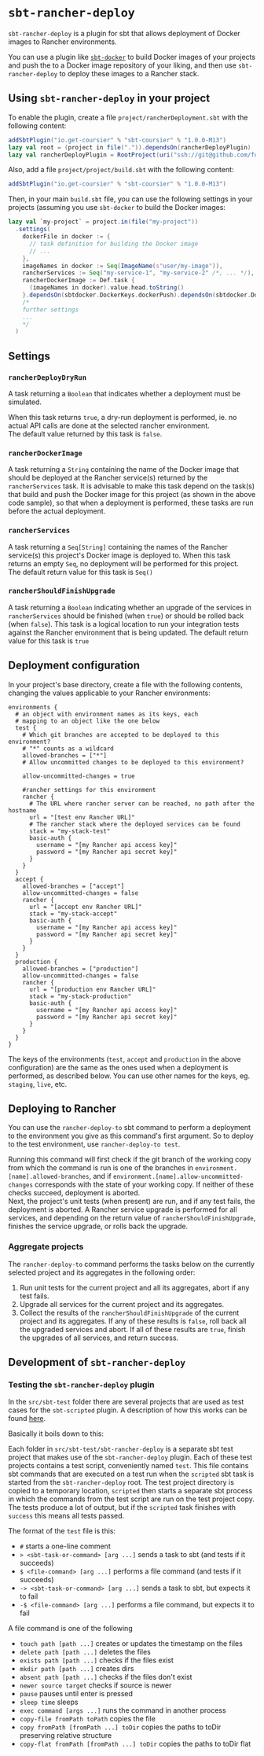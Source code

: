 # `sbt-rancher-deploy` #

`sbt-rancher-deploy` is a plugin for sbt that allows deployment of
Docker images to Rancher environments.

You can use a plugin like [`sbt-docker`][1] to build Docker images of your projects and push the to a Docker image repository of your liking, and then use `sbt-rancher-deploy` to deploy these images to a Rancher stack.

[1]:https://github.com/marcuslonnberg/sbt-docker

## Using `sbt-rancher-deploy` in your project ##

To enable the plugin, create a file `project/rancherDeployment.sbt` with the following content:

```scala
addSbtPlugin("io.get-coursier" % "sbt-coursier" % "1.0.0-M13")
lazy val root = (project in file(".")).dependsOn(rancherDeployPlugin)
lazy val rancherDeployPlugin = RootProject(uri("ssh://git@github.com/focuscura/sbt-rancher-deploy.git#0.1.4"))
```

Also, add a file `project/project/build.sbt` with the following content:

```scala
addSbtPlugin("io.get-coursier" % "sbt-coursier" % "1.0.0-M13")
```

Then, in your main `build.sbt` file, you can use the following settings in your projects (assuming you use `sbt-docker` to build the Docker images:

```scala
lazy val `my-project` = project.in(file("my-project"))
  .settings(
    dockerFile in docker := {
      // task definition for building the Docker image
      // ...
    },
    imageNames in docker := Seq(ImageName(s"user/my-image")),
    rancherServices := Seq("my-service-1", "my-service-2" /*, ... */), // The rancher services to deploy this project to
    rancherDockerImage := Def.task {
      (imageNames in docker).value.head.toString()
    }.dependsOn(sbtdocker.DockerKeys.dockerPush).dependsOn(sbtdocker.DockerKeys.docker).value,
    /*
    further settings
    ...
    */
  )
```


## Settings ##

### `rancherDeployDryRun` ###

A task returning a `Boolean` that indicates whether a deployment must be simulated.

When this task returns `true`, a dry-run deployment is performed, ie. no actual API calls are done at the selected rancher environment.  
The default value returned by this task is `false`.

### `rancherDockerImage` ###

A task returning a `String` containing the name of the Docker image that should be deployed at the Rancher service(s) returned by the `rancherServices` task. It is advisable to make this task depend on the task(s) that build and push the Docker image for this project (as shown in the above code sample), so that when a deployment is performed, these tasks are run before the actual deployment.

### `rancherServices` ###

A task returning a `Seq[String]` containing the names of the Rancher service(s) this project's Docker image is deployed to. When this task returns an empty `Seq`, no deployment will be performed for this project.  
The default return value for this task is `Seq()`

### `rancherShouldFinishUpgrade` ###

A task returning a `Boolean` indicating whether an upgrade of the services in `rancherServices` should be finished (when `true`) or should be rolled back (when `false`). This task is a logical location to run your integration tests against the Rancher environment that is being updated.
The default return value for this task is `true`


## Deployment configuration ##

In your project's base directory, create a file with the following contents, changing the values applicable to your Rancher environments:

```hocon
environments {
  # an object with environment names as its keys, each
  # mapping to an object like the one below
  test {
    # Which git branches are accepted to be deployed to this environment?
    # "*" counts as a wildcard
    allowed-branches = ["*"]
    # Allow uncommitted changes to be deployed to this environment?

    allow-uncommitted-changes = true

    #rancher settings for this environment
    rancher {
      # The URL where rancher server can be reached, no path after the hostname
      url = "[test env Rancher URL]"
      # The rancher stack where the deployed services can be found
      stack = "my-stack-test"
      basic-auth {
        username = "[my Rancher api access key]"
        password = "[my Rancher api secret key]"
      }
    }
  }
  accept {
    allowed-branches = ["accept"]
    allow-uncommitted-changes = false
    rancher {
      url = "[accept env Rancher URL]"
      stack = "my-stack-accept"
      basic-auth {
        username = "[my Rancher api access key]"
        password = "[my Rancher api secret key]"
      }
    }
  }
  production {
    allowed-branches = ["production"]
    allow-uncommitted-changes = false
    rancher {
      url = "[production env Rancher URL]"
      stack = "my-stack-production"
      basic-auth {
        username = "[my Rancher api access key]"
        password = "[my Rancher api secret key]"
      }
    }
  }
}
```

The keys of the environments (`test`, `accept` and `production` in the above configuration) are the same as the ones used when a deployment is performed, as described below. You can use other names for the keys, eg. `staging`, `live`, etc. 

## Deploying to Rancher ##

You can use the `rancher-deploy-to` sbt command to perform a deployment to the environment you give as this command's first argument. So to deploy to the test environment, use `rancher-deploy-to test`.

Running this command will first check if the git branch of the working copy from which the command is run is one of the branches in `environment.[name].allowed-branches`, and if `environment.[name].allow-uncommitted-changes` corresponds with the state of your working copy. If neither of these checks succeed, deployment is aborted.  
Next, the project's unit tests (when present) are run, and if any test fails, the deployment is aborted.
A Rancher service upgrade is performed for all services, and depending on the return value of `rancherShouldFinishUpgrade`, finishes the service upgrade, or rolls back the upgrade.

### Aggregate projects ###

The `rancher-deploy-to` command performs the tasks below on the currently selected project and its aggregates in the following order:

1. Run unit tests for the current project and all its aggregates, abort if any test fails.
2. Upgrade all services for the current project and its aggregates.
3. Collect the results of the `rancherShouldFinishUpgrade` of the current project and its aggregates. If any of these results is `false`, roll back all the upgraded services and abort. If all of these results are `true`, finish the upgrades of all services, and return success.




## Development of `sbt-rancher-deploy` ##

### Testing the `sbt-rancher-deploy` plugin ###

In the `src/sbt-test` folder there are several projects that are used as test cases for the `sbt-scripted` plugin. A description of how this works can be found [here][1].

Basically it boils down to this:

Each folder in `src/sbt-test/sbt-rancher-deploy` is a separate sbt test project that makes use of the `sbt-rancher-deploy` plugin. Each of these test projects contains a test script, conveniently named `test`. This file contains sbt commands that are executed on a test run when the `scripted` sbt task is started from the `sbt-rancher-deploy` root. The test project directory is copied to a temporary location, `scripted` then starts a separate sbt process in which the commands from the test script are run on the test project copy. The tests produce a lot of output, but if the `scripted` task finishes with `success` this means all tests passed.

The format of the `test` file is this:

* `#` starts a one-line comment
* `> <sbt-task-or-command> [arg ...]` sends a task to sbt (and tests if it succeeds)
* `$ <file-command> [arg ...]` performs a file command (and tests if it succeeds)
* `-> <sbt-task-or-command> [arg ...]` sends a task to sbt, but expects it to fail
* `-$ <file-command> [arg ...]` performs a file command, but expects it to fail

A file command is one of the following

* `touch path [path ...]` creates or updates the timestamp on the files
* `delete path [path ...]` deletes the files
* `exists path [path ...]` checks if the files exist
* `mkdir path [path ...]` creates dirs
* `absent path [path ...]` checks if the files don't exist
* `newer source target` checks if source is newer
* `pause` pauses until enter is pressed
* `sleep time` sleeps
* `exec command [args ...]` runs the command in another process
* `copy-file fromPath toPath` copies the file
* `copy fromPath [fromPath ...] toDir` copies the paths to toDir preserving relative structure
* `copy-flat fromPath [fromPath ...] toDir` copies the paths to toDir flat


[1]: http://eed3si9n.com/testing-sbt-plugins
